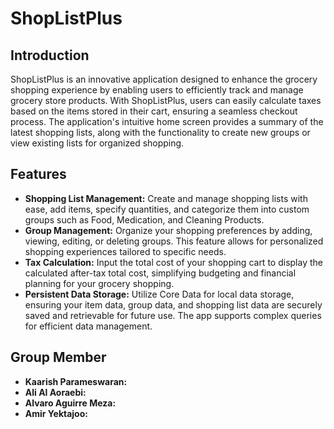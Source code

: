 # ShopListPlus

## Introduction

ShopListPlus is an innovative application designed to enhance the grocery shopping experience by enabling users to efficiently track and manage grocery store products. With ShopListPlus, users can easily calculate taxes based on the items stored in their cart, ensuring a seamless checkout process. The application's intuitive home screen provides a summary of the latest shopping lists, along with the functionality to create new groups or view existing lists for organized shopping.

## Features

- **Shopping List Management:** Create and manage shopping lists with ease, add items, specify quantities, and categorize them into custom groups such as Food, Medication, and Cleaning Products.
- **Group Management:** Organize your shopping preferences by adding, viewing, editing, or deleting groups. This feature allows for personalized shopping experiences tailored to specific needs.
- **Tax Calculation:** Input the total cost of your shopping cart to display the calculated after-tax total cost, simplifying budgeting and financial planning for your grocery shopping.
- **Persistent Data Storage:** Utilize Core Data for local data storage, ensuring your item data, group data, and shopping list data are securely saved and retrievable for future use. The app supports complex queries for efficient data management.

## Group Member 

- **Kaarish Parameswaran:** 
- **Ali Al Aoraebi:**
- **Alvaro Aguirre Meza:** 
- **Amir Yektajoo:**
